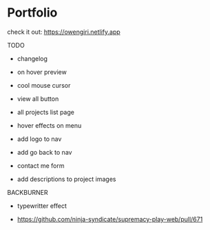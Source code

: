 # Portfolio

check it out: https://owengiri.netlify.app

TODO

- changelog
- on hover preview
- cool mouse cursor
- view all button
- all projects list page
- hover effects on menu

- add logo to nav
- add go back to nav
- contact me form
- add descriptions to project images

BACKBURNER

- typewritter effect

- https://github.com/ninja-syndicate/supremacy-play-web/pull/671
